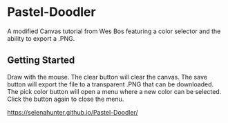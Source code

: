 # Pastel-Doodler
A modified Canvas tutorial from Wes Bos featuring a color selector and the ability to export a .PNG.

## Getting Started
Draw with the mouse. The clear button will clear the canvas. The save button will export the file to a transparent .PNG that can be downloaded. The pick color button will open a menu where a new color can be selected. Click the button again to close the menu.

https://selenahunter.github.io/Pastel-Doodler/
